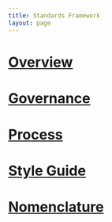 ```yaml
---
title: Standards Framework
layout: page
---
```


# [Overview](standards/bps00001-1.html)

# [Governance](standards/bps00001-2.html)

# [Process](standards/bps00001-3.html)

# [Style Guide](standards/bps00001-4.html)

# [Nomenclature](standards/bps00001-5.html)